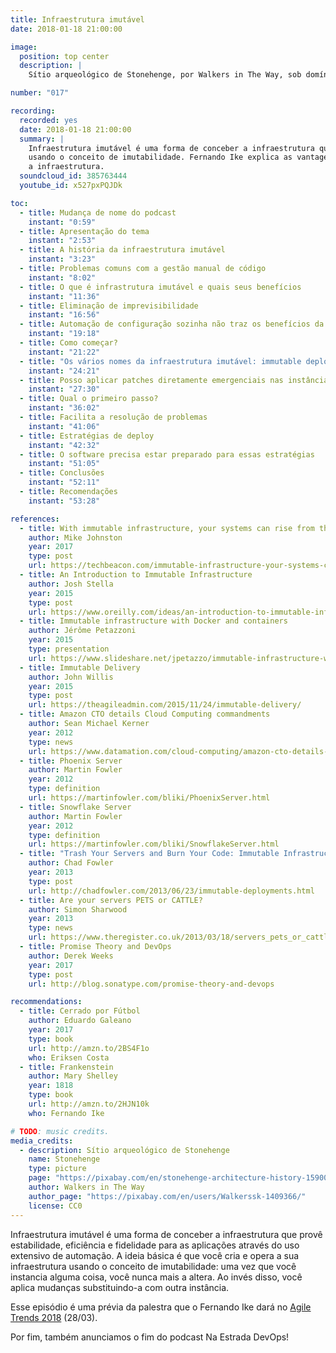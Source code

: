 ```yaml
---
title: Infraestrutura imutável
date: 2018-01-18 21:00:00

image:
  position: top center
  description: |
    Sítio arqueológico de Stonehenge, por Walkers in The Way, sob domínio público.

number: "017"

recording:
  recorded: yes
  date: 2018-01-18 21:00:00
  summary: |
    Infraestrutura imutável é uma forma de conceber a infraestrutura que provê estabilidade, eficiência e fidelidade
    usando o conceito de imutabilidade. Fernando Ike explica as vantagens e as características dessa forma de gerir
    a infraestrutura.
  soundcloud_id: 385763444
  youtube_id: x527pxPQJDk

toc:
  - title: Mudança de nome do podcast
    instant: "0:59"
  - title: Apresentação do tema
    instant: "2:53"
  - title: A história da infraestrutura imutável
    instant: "3:23"
  - title: Problemas comuns com a gestão manual de código
    instant: "8:02"
  - title: O que é infrastrutura imutável e quais seus benefícios
    instant: "11:36"
  - title: Eliminação de imprevisibilidade
    instant: "16:56"
  - title: Automação de configuração sozinha não traz os benefícios da infraestrutura imutável
    instant: "19:18"
  - title: Como começar?
    instant: "21:22"
  - title: "Os vários nomes da infraestrutura imutável: immutable deployments, phoenix server, pets vs cattle"
    instant: "24:21"
  - title: Posso aplicar patches diretamente emergenciais nas instâncias ou devo fazer um novo build da imagem?
    instant: "27:30"
  - title: Qual o primeiro passo?
    instant: "36:02"
  - title: Facilita a resolução de problemas
    instant: "41:06"
  - title: Estratégias de deploy
    instant: "42:32"
  - title: O software precisa estar preparado para essas estratégias
    instant: "51:05"
  - title: Conclusões
    instant: "52:11"
  - title: Recomendações
    instant: "53:28"

references:
  - title: With immutable infrastructure, your systems can rise from the dead
    author: Mike Johnston
    year: 2017
    type: post
    url: https://techbeacon.com/immutable-infrastructure-your-systems-can-rise-dead
  - title: An Introduction to Immutable Infrastructure
    author: Josh Stella
    year: 2015
    type: post
    url: https://www.oreilly.com/ideas/an-introduction-to-immutable-infrastructure
  - title: Immutable infrastructure with Docker and containers
    author: Jérôme Petazzoni
    year: 2015
    type: presentation
    url: https://www.slideshare.net/jpetazzo/immutable-infrastructure-with-docker-and-containers-gluecon-2015
  - title: Immutable Delivery
    author: John Willis
    year: 2015
    type: post
    url: https://theagileadmin.com/2015/11/24/immutable-delivery/
  - title: Amazon CTO details Cloud Computing commandments
    author: Sean Michael Kerner
    year: 2012
    type: news
    url: https://www.datamation.com/cloud-computing/amazon-cto-details-cloud-computing-commandments.html
  - title: Phoenix Server
    author: Martin Fowler
    year: 2012
    type: definition
    url: https://martinfowler.com/bliki/PhoenixServer.html
  - title: Snowflake Server
    author: Martin Fowler
    year: 2012
    type: definition
    url: https://martinfowler.com/bliki/SnowflakeServer.html
  - title: "Trash Your Servers and Burn Your Code: Immutable Infrastructure and Disposable Components"
    author: Chad Fowler
    year: 2013
    type: post
    url: http://chadfowler.com/2013/06/23/immutable-deployments.html
  - title: Are your servers PETS or CATTLE?
    author: Simon Sharwood
    year: 2013
    type: news
    url: https://www.theregister.co.uk/2013/03/18/servers_pets_or_cattle_cern/
  - title: Promise Theory and DevOps
    author: Derek Weeks
    year: 2017
    type: post
    url: http://blog.sonatype.com/promise-theory-and-devops

recommendations:
  - title: Cerrado por Fútbol
    author: Eduardo Galeano
    year: 2017
    type: book
    url: http://amzn.to/2BS4F1o
    who: Eriksen Costa
  - title: Frankenstein
    author: Mary Shelley
    year: 1818
    type: book
    url: http://amzn.to/2HJN10k
    who: Fernando Ike

# TODO: music credits.
media_credits:
  - description: Sítio arqueológico de Stonehenge
    name: Stonehenge
    type: picture
    page: "https://pixabay.com/en/stonehenge-architecture-history-1590047/"
    author: Walkers in The Way
    author_page: "https://pixabay.com/en/users/Walkerssk-1409366/"
    license: CC0
---
```


Infraestrutura imutável é uma forma de conceber a infraestrutura que provê estabilidade, eficiência e fidelidade para as
aplicações através do uso extensivo de automação. A ideia básica é que você cria e opera a sua infraestrutura usando o
conceito de imutabilidade: uma vez que você instancia alguma coisa, você nunca mais a altera. Ao invés disso, você aplica
mudanças substituindo-a com outra instância.

Esse episódio é uma prévia da palestra que o Fernando Ike dará no [Agile Trends 2018][#agile-trends-programacao] (28/03).

Por fim, também anunciamos o fim do podcast Na Estrada DevOps!

[#agile-trends-programacao]: http://agiletrendsbr.com/programacao-agiletrends-2018
